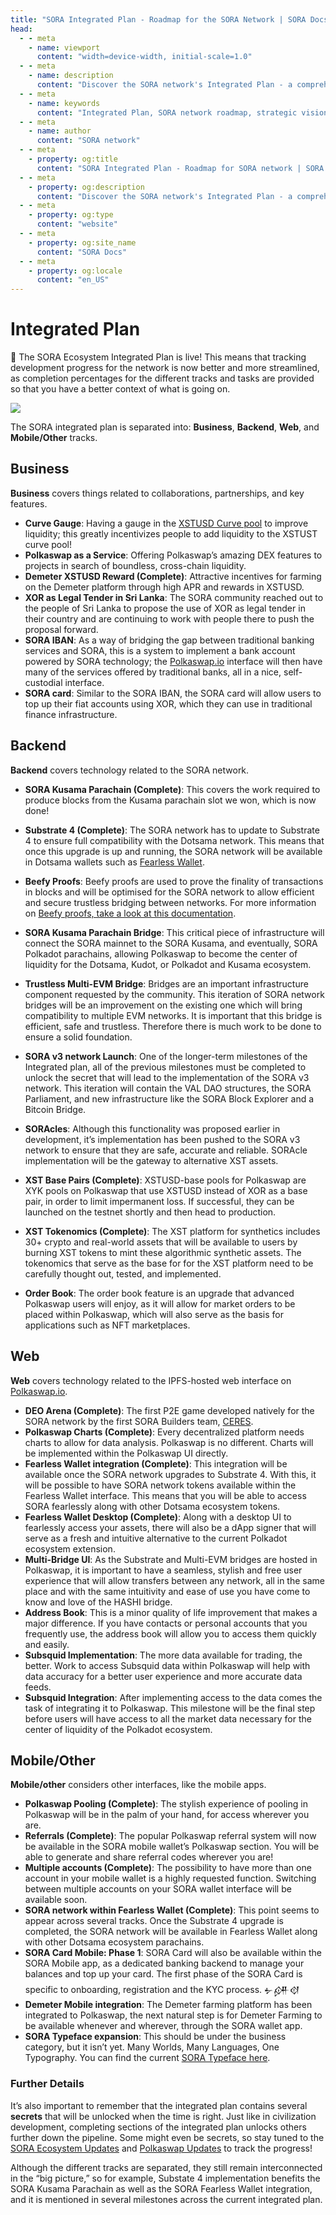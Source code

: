 ```yaml
---
title: "SORA Integrated Plan - Roadmap for the SORA Network | SORA Docs"
head:
  - - meta
    - name: viewport
      content: "width=device-width, initial-scale=1.0"
  - - meta
    - name: description
      content: "Discover the SORA network's Integrated Plan - a comprehensive roadmap outlining the strategic vision, goals, and milestones for the development and growth of the SORA ecosystem. Learn about upcoming features, advancements, and initiatives driving SORA's mission towards a decentralized and sustainable financial system."
  - - meta
    - name: keywords
      content: "Integrated Plan, SORA network roadmap, strategic vision, milestones, decentralized financial system, sustainable financial system"
  - - meta
    - name: author
      content: "SORA network"
  - - meta
    - property: og:title
      content: "SORA Integrated Plan - Roadmap for SORA network | SORA Docs"
  - - meta
    - property: og:description
      content: "Discover the SORA network's Integrated Plan - a comprehensive roadmap outlining the strategic vision, goals, and milestones for the development and growth of the SORA ecosystem. Learn about upcoming features, advancements, and initiatives driving SORA's mission towards a decentralized and sustainable financial system."
  - - meta
    - property: og:type
      content: "website"
  - - meta
    - property: og:site_name
      content: "SORA Docs"
  - - meta
    - property: og:locale
      content: "en_US"
---
```


# Integrated Plan

🎉 The SORA Ecosystem Integrated Plan is live! This means that tracking development progress for the network is now better and more streamlined, as completion percentages for the different tracks and tasks are provided so that you have a better context of what is going on.

![](https://sora.org/plan)

The SORA integrated plan is separated into: **Business**, **Backend**, **Web**, and **Mobile/Other** tracks.

## Business

**Business** covers things related to collaborations, partnerships, and key features.

- **Curve Gauge**: Having a gauge in the [XSTUSD Curve pool](https://curve.fi/factory/68) to improve liquidity; this greatly incentivizes people to add liquidity to the XSTUST curve pool!
- **Polkaswap as a Service**: Offering Polkaswap’s amazing DEX features to projects in search of boundless, cross-chain liquidity.
- **Demeter XSTUSD Reward (Complete)**: Attractive incentives for farming on the Demeter platform through high APR and rewards in XSTUSD.
- **XOR as Legal Tender in Sri Lanka**: The SORA community reached out to the people of Sri Lanka to propose the use of XOR as legal tender in their country and are continuing to work with people there to push the proposal forward.
- **SORA IBAN**: As a way of bridging the gap between traditional banking services and SORA, this is a system to implement a bank account powered by SORA technology; the [Polkaswap.io](http://polkaswap.io) interface will then have many of the services offered by traditional banks, all in a nice, self-custodial interface.
- **SORA card**: Similar to the SORA IBAN, the SORA card will allow users to top up their fiat accounts using XOR, which they can use in traditional finance infrastructure.

## Backend

**Backend** covers technology related to the SORA network.

- **SORA Kusama Parachain (Complete)**: This covers the work required to produce blocks from the Kusama parachain slot we won, which is now done!
- **Substrate 4 (Complete)**: The SORA network has to update to Substrate 4 to ensure full compatibility with the Dotsama network. This means that once this upgrade is up and running, the SORA network will be available in Dotsama wallets such as [Fearless Wallet](https://fearlesswallet.io/).
- **Beefy Proofs**: Beefy proofs are used to prove the finality of transactions in blocks and will be optimised for the SORA network to allow efficient and secure trustless bridging between networks. For more information on [Beefy proofs, take a look at this documentation](https://github.com/paritytech/grandpa-bridge-gadget/blob/master/docs/beefy.md).
- **SORA Kusama Parachain Bridge**: This critical piece of infrastructure will connect the SORA mainnet to the SORA Kusama, and eventually, SORA Polkadot parachains, allowing Polkaswap to become the center of liquidity for the Dotsama, Kudot, or Polkadot and Kusama ecosystem.
- **Trustless Multi-EVM Bridge**: Bridges are an important infrastructure component requested by the community. This iteration of SORA network bridges will be an improvement on the existing one which will bring compatibility to multiple EVM networks. It is important that this bridge is efficient, safe and trustless. Therefore there is much work to be done to ensure a solid foundation.
- **SORA v3 network Launch**: One of the longer-term milestones of the Integrated plan, all of the previous milestones must be completed to unlock the secret that will lead to the implementation of the SORA v3 network. This iteration will contain the VAL DAO structures, the SORA Parliament, and new infrastructure like the SORA Block Explorer and a Bitcoin Bridge.
- **SORAcles**: Although this functionality was proposed earlier in development, it’s implementation has been pushed to the SORA v3 network to ensure that they are safe, accurate and reliable. SORAcle implementation will be the gateway to alternative XST assets.
- **XST Base Pairs (Complete)**: XSTUSD-base pools for Polkaswap are XYK pools on Polkaswap that use XSTUSD instead of XOR as a base pair, in order to limit impermanent loss. If successful, they can be launched on the testnet shortly and then head to production.
- **XST Tokenomics (Complete)**: The XST platform for synthetics includes 30+ crypto and real-world assets that will be available to users by burning XST tokens to mint these algorithmic synthetic assets. The tokenomics that serve as the base for for the XST platform need to be carefully thought out, tested, and implemented.

- **Order Book**: The order book feature is an upgrade that advanced Polkaswap users will enjoy, as it will allow for market orders to be placed within Polkaswap, which will also serve as the basis for applications such as NFT marketplaces.

## Web

**Web** covers technology related to the IPFS-hosted web interface on [Polkaswap.io](https://polkaswap.io/).

- **DEO Arena (Complete)**: The first P2E game developed natively for the SORA network by the first SORA Builders team, [CERES](https://cerestoken.io/).
- **Polkaswap Charts (Complete)**: Every decentralized platform needs charts to allow for data analysis. Polkaswap is no different. Charts will be implemented within the Polkaswap UI directly.
- **Fearless Wallet integration (Complete)**: This integration will be available once the SORA network upgrades to Substrate 4. With this, it will be possible to have SORA network tokens available within the Fearless Wallet interface. This means that you will be able to access SORA fearlessly along with other Dotsama ecosystem tokens.
- **Fearless Wallet Desktop (Complete)**: Along with a desktop UI to fearlessly access your assets, there will also be a dApp signer that will serve as a fresh and intuitive alternative to the current Polkadot ecosystem extension.
- **Multi-Bridge UI**: As the Substrate and Multi-EVM bridges are hosted in Polkaswap, it is important to have a seamless, stylish and free user experience that will allow transfers between any network, all in the same place and with the same intuitivity and ease of use you have come to know and love of the HASHI bridge.
- **Address Book**: This is a minor quality of life improvement that makes a major difference. If you have contacts or personal accounts that you frequently use, the address book will allow you to access them quickly and easily.
- **Subsquid Implementation**: The more data available for trading, the better. Work to access Subsquid data within Polkaswap will help with data accuracy for a better user experience and more accurate data feeds.
- **Subsquid Integration**: After implementing access to the data comes the task of integrating it to Polkaswap. This milestone will be the final step before users will have access to all the market data necessary for the center of liquidity of the Polkadot ecosystem.

## Mobile/Other

**Mobile/other** considers other interfaces, like the mobile apps.

- **Polkaswap Pooling (Complete)**: The stylish experience of pooling in Polkaswap will be in the palm of your hand, for access wherever you are.
- **Referrals (Complete)**: The popular Polkaswap referral system will now be available in the SORA mobile wallet’s Polkaswap section. You will be able to generate and share referral codes wherever you are!
- **Multiple accounts (Complete)**: The possibility to have more than one account in your mobile wallet is a highly requested function. Switching between multiple accounts on your SORA wallet interface will be available soon.
- **SORA network within Fearless Wallet (Complete)**: This point seems to appear across several tracks. Once the Substrate 4 upgrade is completed, the SORA network will be available in Fearless Wallet along with other Dotsama ecosystem parachains.
- **SORA Card Mobile: Phase 1**: SORA Card will also be available within the SORA Mobile app, as a dedicated banking backend to manage your balances and top up your card. The first phase of the SORA Card is specific to onboarding, registration and the KYC process. 𒉡𒉎𒋼
- **Demeter Mobile integration**: The Demeter farming platform has been integrated to Polkaswap, the next natural step is for Demeter Farming to be available whenever and wherever, through the SORA wallet app.
- **SORA Typeface expansion**: This should be under the business category, but it isn’t yet. Many Worlds, Many Languages, One Typography. You can find the current [SORA Typeface here](https://fonts.google.com/specimen/SORA).

### Further Details

It’s also important to remember that the integrated plan contains several **secrets** that will be unlocked when the time is right. Just like in civilization development, completing sections of the integrated plan unlocks others further down the pipeline. Some might even be secrets, so stay tuned to the [SORA Ecosystem Updates](https://medium.com/sora-xor) and [Polkaswap Updates](https://medium.com/@polkaswap) to track the progress!

Although the different tracks are separated, they still remain interconnected in the “big picture,” so for example, Substate 4 implementation benefits the SORA Kusama Parachain as well as the SORA Fearless Wallet integration, and it is mentioned in several milestones across the current integrated plan.
